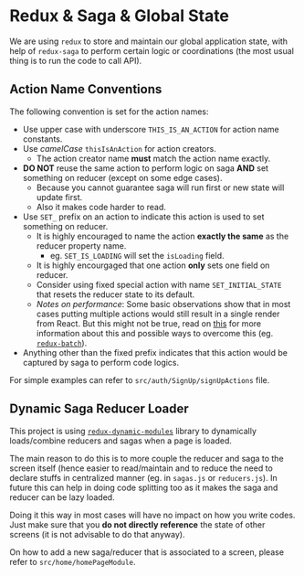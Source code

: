 # Redux & Saga & Global State

We are using `redux` to store and maintain our global application state, with help of `redux-saga` to perform certain logic or coordinations (the most usual thing is to run the code to call API).

## Action Name Conventions

The following convention is set for the action names:

- Use upper case with underscore `THIS_IS_AN_ACTION` for action name constants.
- Use _camelCase_ `thisIsAnAction` for action creators.
  - The action creator name **must** match the action name exactly.
- **DO NOT** reuse the same action to perform logic on saga **AND** set something on reducer (except on some edge cases).
  - Because you cannot guarantee saga will run first or new state will update first.
  - Also it makes code harder to read.
- Use `SET_` prefix on an action to indicate this action is used to set something on reducer.
  - It is highly encouraged to name the action **exactly the same** as the reducer property name.
    - eg. `SET_IS_LOADING` will set the `isLoading` field.
  - It is highly encourgaged that one action **only** sets one field on reducer.
  - Consider using fixed special action with name `SET_INITIAL_STATE` that resets the reducer state to its default.
  - _Notes on performance_: Some basic observations show that in most cases putting multiple actions would still result in a single render from React. But this might not be true, read on [this](https://redux.js.org/faq/performance#how-can-i-reduce-the-number-of-store-update-events) for more information about this and possible ways to overcome this (eg. [`redux-batch`](https://github.com/manaflair/redux-batch)).
- Anything other than the fixed prefix indicates that this action would be captured by saga to perform code logics.

For simple examples can refer to `src/auth/SignUp/signUpActions` file.

## Dynamic Saga Reducer Loader

This project is using [`redux-dynamic-modules`](https://github.com/microsoft/redux-dynamic-modules) library to dynamically loads/combine reducers and sagas when a page is loaded.

The main reason to do this is to more couple the reducer and saga to the screen itself (hence easier to read/maintain and to reduce the need to declare stuffs in centralized manner (eg. in `sagas.js` or `reducers.js`). In future this can help in doing code splitting too as it makes the saga and reducer can be lazy loaded.

Doing it this way in most cases will have no impact on how you write codes. Just make sure that you **do not directly reference** the state of other screens (it is not advisable to do that anyway).

On how to add a new saga/reducer that is associated to a screen, please refer to `src/home/homePageModule`.
